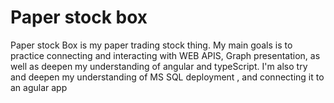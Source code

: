 # Paper stock box
 Paper stock Box is my paper trading stock thing. My main goals is to practice connecting and interacting with WEB APIS,  Graph presentation, as well as deepen my understanding of angular and typeScript. I'm also try and deepen my understanding of MS SQL deployment , and connecting it to an agular app
